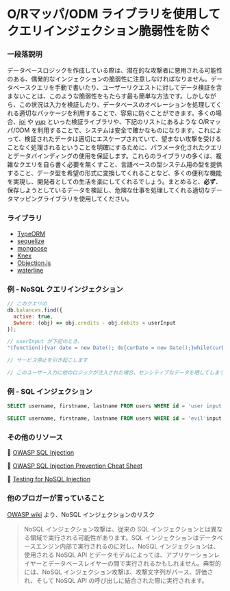 # O/Rマッパ/ODM ライブラリを使用してクエリインジェクション脆弱性を防ぐ

### 一段落説明

データベースロジックを作成している際は、潜在的な攻撃者に悪用される可能性のある、偶発的なインジェクションの脆弱性に注意しなければなりません。データベースクエリを手動で書いたり、ユーザーリクエストに対してデータ検証を含まないことは、このような脆弱性をもたらす最も簡単な方法です。しかしながら、この状況は入力を検証したり、データベースのオペレーションを処理してくれる適切なパッケージを利用することで、容易に防ぐことができます。多くの場合、[joi](https://github.com/hapijs/joi) や [yup](https://github.com/jquense/yup) といった検証ライブラリや、下記のリストにあるような O/Rマッパ/ODM を利用することで、システムは安全で確かなものになります。これによって、検証されたデータは適切にエスケープされていて、望まない攻撃を受けることなく処理されるということを明確にするために、パラメータ化されたクエリとデータバインディングの使用を保証します。これらのライブラリの多くは、複雑なクエリを自ら書く必要を無くすこと、言語ベースの型システム用の型を提供すること、データ型を希望の形式に変換してくれることなど、多くの便利な機能を実現し、開発者としての生活を楽にしてくれるでしょう。まとめると、__必ず__、 保存しようとしているデータを検証し、危険な仕事を処理してくれる適切なデータマッピングライブラリを使用してください。

### ライブラリ

- [TypeORM](https://github.com/typeorm/typeorm)
- [sequelize](https://github.com/sequelize/sequelize)
- [mongoose](https://github.com/Automattic/mongoose)
- [Knex](https://github.com/tgriesser/knex)
- [Objection.js](https://github.com/Vincit/objection.js)
- [waterline](https://github.com/balderdashy/waterline)

### 例 - NoSQL クエリインジェクション

```javascript
// このクエリの
db.balances.find({
  active: true,
  $where: (obj) => obj.credits - obj.debits < userInput
});

// userInput が下記のとき、
"(function(){var date = new Date(); do{curDate = new Date();}while(curDate-date<10000); return Math.max();})()"

// サービス停止を引き起こします

// このユーザー入力に他のロジックが注入された場合、センシティブなデータを晒してしまうことになるかもしれません
```

### 例 - SQL インジェクション

```sql
SELECT username, firstname, lastname FROM users WHERE id = 'user input';

SELECT username, firstname, lastname FROM users WHERE id = 'evil'input';
```

### その他のリソース

🔗 [OWASP SQL Injection](https://www.owasp.org/index.php/SQL_Injection)

🔗 [OWASP SQL Injection Prevention Cheat Sheet](https://github.com/OWASP/CheatSheetSeries)

🔗 [Testing for NoSQL Injection](https://www.owasp.org/index.php/Testing_for_NoSQL_injection)

### 他のブロガーが言っていること

[OWASP wiki](https://www.owasp.org/index.php/Testing_for_NoSQL_injection) より、NoSQL インジェクションのリスク

> NoSQL インジェクション攻撃は、従来の SQL インジェクションとは異なる領域で実行される可能性があります。SQL インジェクションはデータベースエンジン内部で実行されるのに対し、NoSQL インジェクションは、使用される NoSQL API とデータモデルによっては、アプリケーションレイヤーとデータベースレイヤーの間で実行されるかもしれません。典型的には、NoSQL インジェクション攻撃は、攻撃文字列がパース、評価され、そして NoSQL API の呼び出しに結合された際に実行されます。
